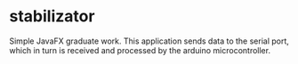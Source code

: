 # stabilizator
Simple JavaFX graduate work. 
This application sends data to the serial port, which in turn is received and processed by the arduino microcontroller. 

